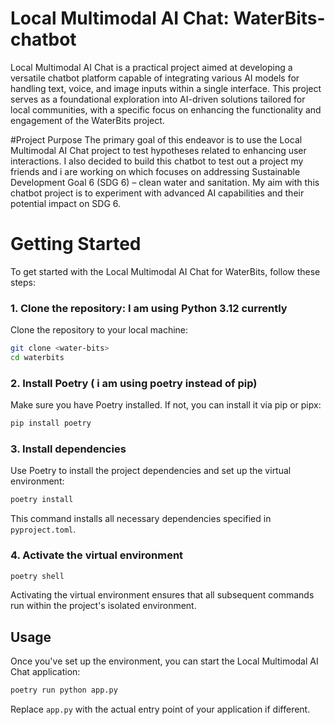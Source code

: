 # Local Multimodal AI Chat: WaterBits-chatbot

Local Multimodal AI Chat is a practical project aimed at developing a versatile chatbot platform capable of integrating various AI models for handling text, voice, and image inputs within a single interface. This project serves as a foundational exploration into AI-driven solutions tailored for local communities, with a specific focus on enhancing the functionality and engagement of the WaterBits project.

#Project Purpose
The primary goal of this endeavor is to use the Local Multimodal AI Chat project to test hypotheses related to enhancing user interactions. I also decided to build this chatbot to test out a project my friends and i are working on which focuses on addressing Sustainable Development Goal 6 (SDG 6) – clean water and sanitation. My aim with this chatbot project is to experiment with advanced AI capabilities and their potential impact on SDG 6.

# Getting Started
To get started with the Local Multimodal AI Chat for WaterBits, follow these steps:
### 1. Clone the repository: I am using Python 3.12 currently
Clone the repository to your local machine:
```bash
git clone <water-bits>
cd waterbits
```

### 2. Install Poetry ( i am using poetry instead of pip)

Make sure you have Poetry installed. If not, you can install it via pip or pipx:
```bash
pip install poetry
```

### 3. Install dependencies
Use Poetry to install the project dependencies and set up the virtual environment:

```bash
poetry install
```

This command installs all necessary dependencies specified in `pyproject.toml`.

### 4. Activate the virtual environment
```bash
poetry shell
```

Activating the virtual environment ensures that all subsequent commands run within the project's isolated environment.

## Usage

Once you've set up the environment, you can start the Local Multimodal AI Chat application:

```bash
poetry run python app.py
```

Replace `app.py` with the actual entry point of your application if different.

